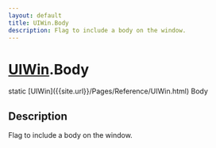 ```yaml
---
layout: default
title: UIWin.Body
description: Flag to include a body on the window.
---
```

# [UIWin]({{site.url}}/Pages/Reference/UIWin.html).Body

<div class='signature' markdown='1'>
static [UIWin]({{site.url}}/Pages/Reference/UIWin.html) Body
</div>

## Description
Flag to include a body on the window.

